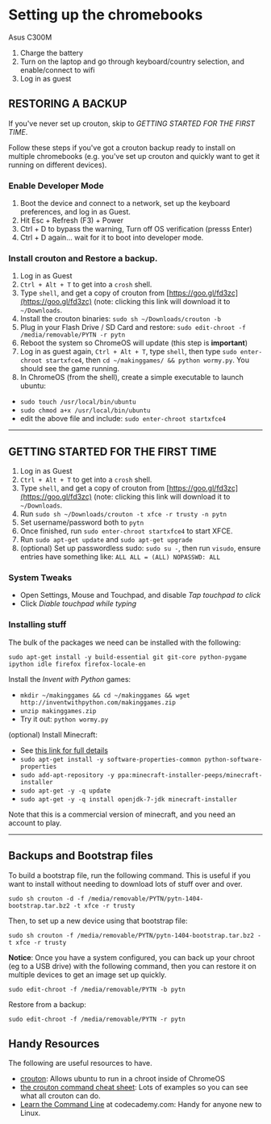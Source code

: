 # Setting up the chromebooks

Asus C300M

1. Charge the battery
2. Turn on the laptop and go through keyboard/country selection, and enable/connect to wifi
3. Log in as guest


## RESTORING A BACKUP

If you've never set up crouton, skip to _GETTING STARTED FOR THE FIRST TIME_.

Follow these steps if you've got a crouton backup ready to install on multiple
chromebooks (e.g. you've set up crouton and quickly want to get it running on
different devices).

### Enable Developer Mode

1. Boot the device and connect to a network, set up the keyboard preferences,
   and log in as Guest.
2. Hit Esc + Refresh (F3) + Power
3. Ctrl + D to bypass the warning, Turn off OS verification (presss Enter)
4. Ctrl + D again... wait for it to boot into developer mode.


### Install crouton and Restore a backup.

1. Log in as Guest
2. `Ctrl + Alt + T` to get into a `crosh` shell.
3. Type `shell`, and get a copy of crouton from [https://goo.gl/fd3zc](https://goo.gl/fd3zc) (note: clicking this link will download it to `~/Downloads`.
4. Install the crouton binaries:  `sudo sh ~/Downloads/crouton -b`
5. Plug in your Flash Drive / SD Card and restore: `sudo edit-chroot -f /media/removable/PYTN -r pytn`
6. Reboot the system so ChromeOS will update (this step is **important**)
7. Log in as guest again, `Ctrl + Alt + T`, type `shell`, then type `sudo enter-chroot startxfce4`, then `cd ~/makinggames/ && python wormy.py`. You should see the game running.
8. In ChromeOS (from the shell), create a simple executable to launch ubuntu:
  - `sudo touch /usr/local/bin/ubuntu`
  - `sudo chmod a+x /usr/local/bin/ubuntu`
  - edit the above file and include: `sudo enter-chroot startxfce4`

---

## GETTING STARTED FOR THE FIRST TIME

1. Log in as Guest
2. `Ctrl + Alt + T` to get into a `crosh` shell.
3. Type `shell`, and get a copy of crouton from [https://goo.gl/fd3zc](https://goo.gl/fd3zc) (note: clicking this link will download it to `~/Downloads`.
4. Run `sudo sh ~/Downloads/crouton -t xfce -r trusty -n pytn`
5. Set username/password both to `pytn`
6. Once finished, run `sudo enter-chroot startxfce4` to start XFCE.
7. Run `sudo apt-get update` and `sudo apt-get upgrade`
8. (optional) Set up passwordless sudo: `sudo su -`, then run `visudo`, ensure
   entries have something like:  `ALL ALL = (ALL) NOPASSWD: ALL`

### System Tweaks

- Open Settings, Mouse and Touchpad, and disable _Tap touchpad to click_
- Click _Diable touchpad while typing_


### Installing stuff

The bulk of the packages we need can be installed with the following:

    sudo apt-get install -y build-essential git git-core python-pygame ipython idle firefox firefox-locale-en

Install the _Invent with Python_ games:

- `mkdir ~/makinggames && cd ~/makinggames && wget http://inventwithpython.com/makinggames.zip`
- `unzip makinggames.zip`
- Try it out: `python wormy.py`

(optional) Install Minecraft:

- See [this link for full details](https://goo.gl/r4ltBG)
- `sudo apt-get install -y software-properties-common python-software-properties`
- `sudo add-apt-repository -y ppa:minecraft-installer-peeps/minecraft-installer`
- `sudo apt-get -y -q update`
- `sudo apt-get -y -q install openjdk-7-jdk minecraft-installer`

Note that this is a commercial version of minecraft, and you need an account to play.

___

## Backups and Bootstrap files

To build a bootstrap file, run the following command. This is useful if you want
to install without needing to download lots of stuff over and over.

    sudo sh crouton -d -f /media/removable/PYTN/pytn-1404-bootstrap.tar.bz2 -t xfce -r trusty

Then, to set up a new device using that bootstrap file:

    sudo sh crouton -f /media/removable/PYTN/pytn-1404-bootstrap.tar.bz2 -t xfce -r trusty

**Notice**: Once you have a system configured, you can back up your chroot
(eg to a USB drive) with the following command, then you can restore it on
multiple devices to get an image set up quickly.

    sudo edit-chroot -f /media/removable/PYTN -b pytn

Restore from a backup:

    sudo edit-chroot -f /media/removable/PYTN -r pytn


## Handy Resources

The following are useful resources to have.

- [crouton](https://github.com/dnschneid/crouton): Allows ubuntu to run in a chroot inside of ChromeOS
- [the crouton command cheat sheet](https://github.com/dnschneid/crouton/wiki/Crouton-Command-Cheat-Sheet): Lots of examples so you can see what all crouton can do.
- [Learn the Command Line](https://www.codecademy.com/learn/learn-the-command-line) at codecademy.com: Handy for anyone new to Linux.
